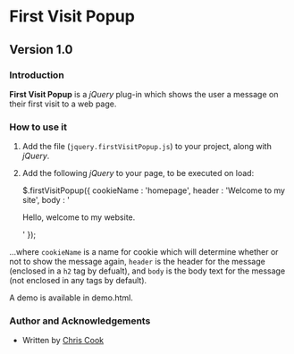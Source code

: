 First Visit Popup
=================

Version 1.0
-----------

### Introduction

__First Visit Popup__ is a _jQuery_ plug-in which shows the user a message on their first visit to a web page.

### How to use it

1. Add the file (`jquery.firstVisitPopup.js`) to your project, along with _jQuery_.
2. Add the following _jQuery_ to your page, to be executed on load:

	$.firstVisitPopup({
		cookieName : 'homepage',
		header : 'Welcome to my site',
		body : '<p>Hello, welcome to my website.</p>'
	});

...where `cookieName` is a name for cookie which will determine whether or not to show the message again, `header` is the header for the message (enclosed in a `h2` tag by defualt), and `body` is the body text for the message (not enclosed in any tags by default).

A demo is available in demo.html.

### Author and Acknowledgements

+ Written by [Chris Cook](http://chris-cook.co.uk)
